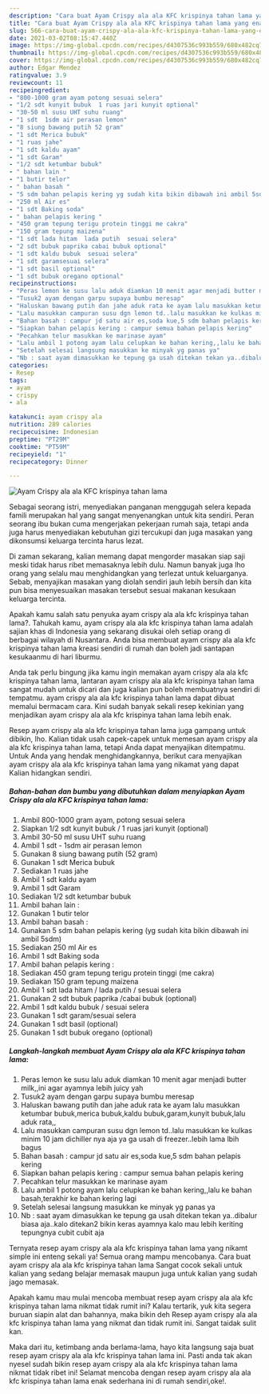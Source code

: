 ```yaml
---
description: "Cara buat Ayam Crispy ala ala KFC krispinya tahan lama yang enak Untuk Jualan"
title: "Cara buat Ayam Crispy ala ala KFC krispinya tahan lama yang enak Untuk Jualan"
slug: 566-cara-buat-ayam-crispy-ala-ala-kfc-krispinya-tahan-lama-yang-enak-untuk-jualan
date: 2021-03-02T08:15:47.440Z
image: https://img-global.cpcdn.com/recipes/d4307536c993b559/680x482cq70/ayam-crispy-ala-ala-kfc-krispinya-tahan-lama-foto-resep-utama.jpg
thumbnail: https://img-global.cpcdn.com/recipes/d4307536c993b559/680x482cq70/ayam-crispy-ala-ala-kfc-krispinya-tahan-lama-foto-resep-utama.jpg
cover: https://img-global.cpcdn.com/recipes/d4307536c993b559/680x482cq70/ayam-crispy-ala-ala-kfc-krispinya-tahan-lama-foto-resep-utama.jpg
author: Edgar Mendez
ratingvalue: 3.9
reviewcount: 11
recipeingredient:
- "800-1000 gram ayam potong sesuai selera"
- "1/2 sdt kunyit bubuk  1 ruas jari kunyit optional"
- "30-50 ml susu UHT suhu ruang"
- "1 sdt  1sdm air perasan lemon"
- "8 siung bawang putih 52 gram"
- "1 sdt Merica bubuk"
- "1 ruas jahe"
- "1 sdt kaldu ayam"
- "1 sdt Garam"
- "1/2 sdt ketumbar bubuk"
- " bahan lain "
- "1 butir telor"
- " bahan basah "
- "5 sdm bahan pelapis kering yg sudah kita bikin dibawah ini ambil 5sdm"
- "250 ml Air es"
- "1 sdt Baking soda"
- " bahan pelapis kering "
- "450 gram tepung terigu protein tinggi me cakra"
- "150 gram tepung maizena"
- "1 sdt lada hitam  lada putih  sesuai selera"
- "2 sdt bubuk paprika cabai bubuk optional"
- "1 sdt kaldu bubuk  sesuai selera"
- "1 sdt garamsesuai selera"
- "1 sdt basil optional"
- "1 sdt bubuk oregano optional"
recipeinstructions:
- "Peras lemon ke susu lalu aduk diamkan 10 menit agar menjadi butter milk,,ini agar ayamnya lebih juicy yah"
- "Tusuk2 ayam dengan garpu supaya bumbu meresap"
- "Haluskan bawang putih dan jahe aduk rata ke ayam lalu masukkan ketumbar bubuk,merica bubuk,kaldu bubuk,garam,kunyit bubuk,lalu aduk rata,,"
- "Lalu masukkan campuran susu dgn lemon td..lalu masukkan ke kulkas minim 10 jam dichiller nya aja ya ga usah di freezer..lebih lama lbih bagus"
- "Bahan basah : campur jd satu air es,soda kue,5 sdm bahan pelapis kering"
- "Siapkan bahan pelapis kering : campur semua bahan pelapis kering"
- "Pecahkan telur masukkan ke marinase ayam"
- "Lalu ambil 1 potong ayam lalu celupkan ke bahan kering,,lalu ke bahan basah,terakhir ke bahan kering lagi"
- "Setelah selesai langsung masukkan ke minyak yg panas ya"
- "Nb : saat ayam dimasukkan ke tepung ga usah ditekan tekan ya..dibalur biasa aja..kalo ditekan2 bikin keras ayamnya kalo mau lebih keriting tepungnya cubit cubit aja"
categories:
- Resep
tags:
- ayam
- crispy
- ala

katakunci: ayam crispy ala 
nutrition: 289 calories
recipecuisine: Indonesian
preptime: "PT29M"
cooktime: "PT59M"
recipeyield: "1"
recipecategory: Dinner

---
```



![Ayam Crispy ala ala KFC krispinya tahan lama](https://img-global.cpcdn.com/recipes/d4307536c993b559/680x482cq70/ayam-crispy-ala-ala-kfc-krispinya-tahan-lama-foto-resep-utama.jpg)

Sebagai seorang istri, menyediakan panganan menggugah selera kepada famili merupakan hal yang sangat menyenangkan untuk kita sendiri. Peran seorang ibu bukan cuma mengerjakan pekerjaan rumah saja, tetapi anda juga harus menyediakan kebutuhan gizi tercukupi dan juga masakan yang dikonsumsi keluarga tercinta harus lezat.

Di zaman  sekarang, kalian memang dapat mengorder masakan siap saji meski tidak harus ribet memasaknya lebih dulu. Namun banyak juga lho orang yang selalu mau menghidangkan yang terlezat untuk keluarganya. Sebab, menyajikan masakan yang diolah sendiri jauh lebih bersih dan kita pun bisa menyesuaikan masakan tersebut sesuai makanan kesukaan keluarga tercinta. 



Apakah kamu salah satu penyuka ayam crispy ala ala kfc krispinya tahan lama?. Tahukah kamu, ayam crispy ala ala kfc krispinya tahan lama adalah sajian khas di Indonesia yang sekarang disukai oleh setiap orang di berbagai wilayah di Nusantara. Anda bisa membuat ayam crispy ala ala kfc krispinya tahan lama kreasi sendiri di rumah dan boleh jadi santapan kesukaanmu di hari liburmu.

Anda tak perlu bingung jika kamu ingin memakan ayam crispy ala ala kfc krispinya tahan lama, lantaran ayam crispy ala ala kfc krispinya tahan lama sangat mudah untuk dicari dan juga kalian pun boleh membuatnya sendiri di tempatmu. ayam crispy ala ala kfc krispinya tahan lama dapat dibuat memalui bermacam cara. Kini sudah banyak sekali resep kekinian yang menjadikan ayam crispy ala ala kfc krispinya tahan lama lebih enak.

Resep ayam crispy ala ala kfc krispinya tahan lama juga gampang untuk dibikin, lho. Kalian tidak usah capek-capek untuk memesan ayam crispy ala ala kfc krispinya tahan lama, tetapi Anda dapat menyajikan ditempatmu. Untuk Anda yang hendak menghidangkannya, berikut cara menyajikan ayam crispy ala ala kfc krispinya tahan lama yang nikamat yang dapat Kalian hidangkan sendiri.

<!--inarticleads1-->

##### Bahan-bahan dan bumbu yang dibutuhkan dalam menyiapkan Ayam Crispy ala ala KFC krispinya tahan lama:

1. Ambil 800-1000 gram ayam, potong sesuai selera
1. Siapkan 1/2 sdt kunyit bubuk / 1 ruas jari kunyit (optional)
1. Ambil 30-50 ml susu UHT suhu ruang
1. Ambil 1 sdt - 1sdm air perasan lemon
1. Gunakan 8 siung bawang putih (52 gram)
1. Gunakan 1 sdt Merica bubuk
1. Sediakan 1 ruas jahe
1. Ambil 1 sdt kaldu ayam
1. Ambil 1 sdt Garam
1. Sediakan 1/2 sdt ketumbar bubuk
1. Ambil  bahan lain :
1. Gunakan 1 butir telor
1. Ambil  bahan basah :
1. Gunakan 5 sdm bahan pelapis kering (yg sudah kita bikin dibawah ini ambil 5sdm)
1. Sediakan 250 ml Air es
1. Ambil 1 sdt Baking soda
1. Ambil  bahan pelapis kering :
1. Sediakan 450 gram tepung terigu protein tinggi (me cakra)
1. Sediakan 150 gram tepung maizena
1. Ambil 1 sdt lada hitam / lada putih / sesuai selera
1. Gunakan 2 sdt bubuk paprika /cabai bubuk (optional)
1. Ambil 1 sdt kaldu bubuk / sesuai selera
1. Gunakan 1 sdt garam/sesuai selera
1. Gunakan 1 sdt basil (optional)
1. Gunakan 1 sdt bubuk oregano (optional)




<!--inarticleads2-->

##### Langkah-langkah membuat Ayam Crispy ala ala KFC krispinya tahan lama:

1. Peras lemon ke susu lalu aduk diamkan 10 menit agar menjadi butter milk,,ini agar ayamnya lebih juicy yah
1. Tusuk2 ayam dengan garpu supaya bumbu meresap
1. Haluskan bawang putih dan jahe aduk rata ke ayam lalu masukkan ketumbar bubuk,merica bubuk,kaldu bubuk,garam,kunyit bubuk,lalu aduk rata,,
1. Lalu masukkan campuran susu dgn lemon td..lalu masukkan ke kulkas minim 10 jam dichiller nya aja ya ga usah di freezer..lebih lama lbih bagus
1. Bahan basah : campur jd satu air es,soda kue,5 sdm bahan pelapis kering
1. Siapkan bahan pelapis kering : campur semua bahan pelapis kering
1. Pecahkan telur masukkan ke marinase ayam
1. Lalu ambil 1 potong ayam lalu celupkan ke bahan kering,,lalu ke bahan basah,terakhir ke bahan kering lagi
1. Setelah selesai langsung masukkan ke minyak yg panas ya
1. Nb : saat ayam dimasukkan ke tepung ga usah ditekan tekan ya..dibalur biasa aja..kalo ditekan2 bikin keras ayamnya kalo mau lebih keriting tepungnya cubit cubit aja




Ternyata resep ayam crispy ala ala kfc krispinya tahan lama yang nikamt simple ini enteng sekali ya! Semua orang mampu mencobanya. Cara buat ayam crispy ala ala kfc krispinya tahan lama Sangat cocok sekali untuk kalian yang sedang belajar memasak maupun juga untuk kalian yang sudah jago memasak.

Apakah kamu mau mulai mencoba membuat resep ayam crispy ala ala kfc krispinya tahan lama nikmat tidak rumit ini? Kalau tertarik, yuk kita segera buruan siapin alat dan bahannya, maka bikin deh Resep ayam crispy ala ala kfc krispinya tahan lama yang nikmat dan tidak rumit ini. Sangat taidak sulit kan. 

Maka dari itu, ketimbang anda berlama-lama, hayo kita langsung saja buat resep ayam crispy ala ala kfc krispinya tahan lama ini. Pasti anda tak akan nyesel sudah bikin resep ayam crispy ala ala kfc krispinya tahan lama nikmat tidak ribet ini! Selamat mencoba dengan resep ayam crispy ala ala kfc krispinya tahan lama enak sederhana ini di rumah sendiri,oke!.

